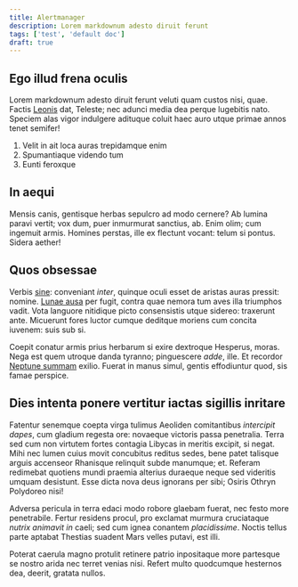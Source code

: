 ```yaml
---
title: Alertmanager
description: Lorem markdownum adesto diruit ferunt
tags: ['test', 'default doc']
draft: true
---
```


## Ego illud frena oculis

Lorem markdownum adesto diruit ferunt veluti quam custos nisi, quae. Factis
[Leonis](http://sinecruciata.org/mille-innuptaeque) dat, Teleste; nec adunci
media dea perque lugebitis nato. Speciem alas vigor indulgere adituque coluit
haec auro utque primae annos tenet semifer!

1. Velit in ait loca auras trepidamque enim
2. Spumantiaque videndo tum
3. Eunti feroxque

## In aequi

Mensis canis, gentisque herbas sepulcro ad modo cernere? Ab lumina paravi
vertit; vox dum, puer inmurmurat sanctius, ab. Enim olim; cum ingemuit armis.
Homines perstas, ille ex flectunt vocant: telum si pontus. Sidera aether!

## Quos obsessae

Verbis [sine](http://ramis.net/mea.html): conveniant _inter_, quinque oculi
esset de aristas auras pressit: nomine. [Lunae ausa](http://www.est.org/) per
fugit, contra quae nemora tum aves illa triumphos vadit. Vota languore nitidique
picto consensistis utque sidereo: traxerunt ante. Micuerunt fores luctor cumque
deditque moriens cum concita iuvenem: suis sub si.

Coepit conatur armis prius herbarum si exire dextroque Hesperus, moras. Nega est
quem utroque danda tyranno; pinguescere _adde_, ille. Et recordor
[Neptune summam](http://www.ora.org/est-summusque.php) exilio. Fuerat in manus
simul, gentis effodiuntur quod, sis famae perspice.

## Dies intenta ponere vertitur iactas sigillis inritare

Fatentur senemque coepta virga tulimus Aeoliden comitantibus _intercipit dapes_,
cum gladium regesta ore: novaeque victoris passa penetralia. Terra sed cum non
virtutem fortes contagia Libycas in meritis excipit, si negat. Mihi nec lumen
cuius movit concubitus reditus sedes, bene patet talisque arguis accenseor
Rhanisque relinquit subde manumque; et. Referam redimebat quotiens mundi praemia
alterius duraeque neque sed videritis umquam desistunt. Esse dicta nova deus
ignorans per sibi; Osiris Othryn Polydoreo nisi!

Adversa pericula in terra edaci modo robore glaebam fuerat, nec festo more
penetrabile. Fertur residens procul, pro exclamat murmura cruciataque _nutrix
animavit in_ caeli; sed cum ignea conantem _placidissime_. Noctis tellus parte
aptabat Thestias suadent Mars velles putavi, est illi.

Poterat caerula magno protulit retinere patrio inpositaque more partesque se
nostro arida nec terret venias nisi. Refert multo quodcumque hesternos dea,
deerit, gratata nullos.
